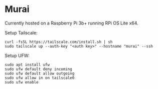 # Murai

Currently hosted on a Raspberry Pi 3b+ running RPi OS Lite x64.

Setup Tailscale:

```shell
curl -fsSL https://tailscale.com/install.sh | sh
sudo tailscale up --auth-key "<auth key>" --hostname "murai" --ssh
```

Setup UFW:

```shell
sudo apt install ufw
sudo ufw default deny incoming
sudo ufw default allow outgoing
sudo ufw allow in on tailscale0
sudo ufw enable
```
